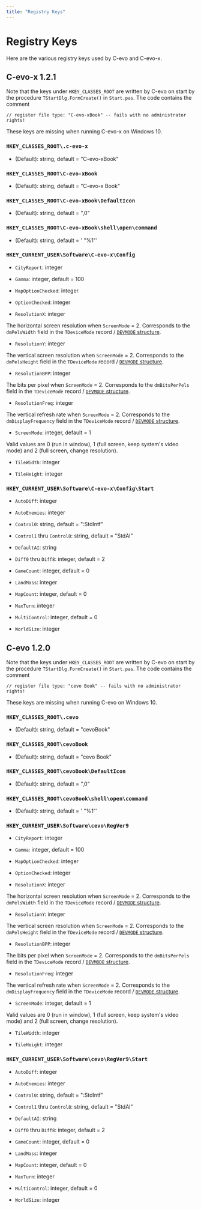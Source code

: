 ```yaml
---
title: "Registry Keys"
---
```


# Registry Keys

Here are the various registry keys used by C-evo and C-evo-x.

## C-evo-x 1.2.1

Note that the keys under `HKEY_CLASSES_ROOT` are written by C-evo on start
by the procedure `TStartDlg.FormCreate()` in `Start.pas`.  The code contains
the comment

    // register file type: "C-evo-xBook" -- fails with no administrator rights!

These keys are missing when running C-evo-x on Windows 10.

### `HKEY_CLASSES_ROOT\.c-evo-x`

- (Default): string, default = "C-evo-xBook"

### `HKEY_CLASSES_ROOT\C-evo-xBook`

- (Default): string, default = "C-evo-x Book"

### `HKEY_CLASSES_ROOT\C-evo-xBook\DefaultIcon`

- (Default): string, default = "<path to executable>,0"

### `HKEY_CLASSES_ROOT\C-evo-xBook\shell\open\command`

- (Default): string, default = '<path to executable> "%1"'

### `HKEY_CURRENT_USER\Software\C-evo-x\Config`

- `CityReport`: integer

- `Gamma`: integer, default = 100

- `MapOptionChecked`: integer

- `OptionChecked`: integer

- `ResolutionX`: integer

The horizontal screen resolution when `ScreenMode` = 2.  Corresponds to the
`dmPelsWidth` field in the `TDeviceMode` record / [`DEVMODE` structure][1].

- `ResolutionY`: integer

The vertical screen resolution when `ScreenMode` = 2.  Corresponds to the
`dmPelsHeight` field in the `TDeviceMode` record / [`DEVMODE` structure][1].

- `ResolutionBPP`: integer

The bits per pixel when `ScreenMode` = 2.  Corresponds to the `dmBitsPerPels`
field in the `TDeviceMode` record / [`DEVMODE` structure][1].

- `ResolutionFreq`: integer

The vertical refresh rate when `ScreenMode` = 2.  Corresponds to the
`dmDisplayFrequency` field in the `TDeviceMode` record / [`DEVMODE`
structure][1].

- `ScreenMode`: integer, default = 1

Valid values are 0 (run in window), 1 (full screen, keep system's video mode)
and 2 (full screen, change resolution).

- `TileWidth`: integer

- `TileHeight`: integer

### `HKEY_CURRENT_USER\Software\C-evo-x\Config\Start`

- `AutoDiff`: integer

- `AutoEnemies`: integer

- `Control0`: string, default = ":StdIntf"

- `Control1` thru `Control8`: string, default = "StdAI"

- `DefaultAI`: string

- `Diff0` thru `Diff8`: integer, default = 2

- `GameCount`: integer, default = 0

- `LandMass`: integer

- `MapCount`: integer, default = 0

- `MaxTurn`: integer

- `MultiControl`: integer, default = 0

- `WorldSize`: integer


## C-evo 1.2.0

Note that the keys under `HKEY_CLASSES_ROOT` are written by C-evo on start
by the procedure `TStartDlg.FormCreate()` in `Start.pas`.  The code contains
the comment

    // register file type: "cevo Book" -- fails with no administrator rights!

These keys are missing when running C-evo on Windows 10.

### `HKEY_CLASSES_ROOT\.cevo`

- (Default): string, default = "cevoBook"

### `HKEY_CLASSES_ROOT\cevoBook`

- (Default): string, default = "cevo Book"

### `HKEY_CLASSES_ROOT\cevoBook\DefaultIcon`

- (Default): string, default = "<path to executable>,0"

### `HKEY_CLASSES_ROOT\cevoBook\shell\open\command`

- (Default): string, default = '<path to executable> "%1"'

### `HKEY_CURRENT_USER\Software\cevo\RegVer9`

- `CityReport`: integer

- `Gamma`: integer, default = 100

- `MapOptionChecked`: integer

- `OptionChecked`: integer

- `ResolutionX`: integer

The horizontal screen resolution when `ScreenMode` = 2.  Corresponds to the
`dmPelsWidth` field in the `TDeviceMode` record / [`DEVMODE` structure][1].

- `ResolutionY`: integer

The vertical screen resolution when `ScreenMode` = 2.  Corresponds to the
`dmPelsHeight` field in the `TDeviceMode` record / [`DEVMODE` structure][1].

- `ResolutionBPP`: integer

The bits per pixel when `ScreenMode` = 2.  Corresponds to the `dmBitsPerPels`
field in the `TDeviceMode` record / [`DEVMODE` structure][1].

- `ResolutionFreq`: integer

The vertical refresh rate when `ScreenMode` = 2.  Corresponds to the
`dmDisplayFrequency` field in the `TDeviceMode` record / [`DEVMODE`
structure][1].

- `ScreenMode`: integer, default = 1

Valid values are 0 (run in window), 1 (full screen, keep system's video mode)
and 2 (full screen, change resolution).

- `TileWidth`: integer

- `TileHeight`: integer

### `HKEY_CURRENT_USER\Software\cevo\RegVer9\Start`

- `AutoDiff`: integer

- `AutoEnemies`: integer

- `Control0`: string, default = ":StdIntf"

- `Control1` thru `Control8`: string, default = "StdAI"

- `DefaultAI`: string

- `Diff0` thru `Diff8`: integer, default = 2

- `GameCount`: integer, default = 0

- `LandMass`: integer

- `MapCount`: integer, default = 0

- `MaxTurn`: integer

- `MultiControl`: integer, default = 0

- `WorldSize`: integer

[1]: https://docs.microsoft.com/en-us/windows/win32/api/wingdi/ns-wingdi-devmodea

